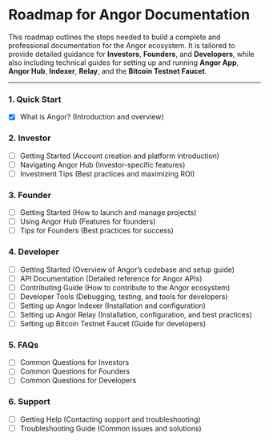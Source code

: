 # Roadmap for Angor Documentation

This roadmap outlines the steps needed to build a complete and professional documentation for the Angor ecosystem. It is tailored to provide detailed guidance for **Investors**, **Founders**, and **Developers**, while also including technical guides for setting up and running **Angor App**, **Angor Hub**, **Indexer**, **Relay**, and the **Bitcoin Testnet Faucet**.

---

### 1. **Quick Start**
- [X] What is Angor? (Introduction and overview)

### 2. **Investor**
- [ ] Getting Started (Account creation and platform introduction)
- [ ] Navigating Angor Hub (Investor-specific features)
- [ ] Investment Tips (Best practices and maximizing ROI)

### 3. **Founder**
- [ ] Getting Started (How to launch and manage projects)
- [ ] Using Angor Hub (Features for founders)
- [ ] Tips for Founders (Best practices for success)

### 4. **Developer**
- [ ] Getting Started (Overview of Angor’s codebase and setup guide)
- [ ] API Documentation (Detailed reference for Angor APIs)
- [ ] Contributing Guide (How to contribute to the Angor ecosystem)
- [ ] Developer Tools (Debugging, testing, and tools for developers)
- [ ] Setting up Angor Indexer (Installation and configuration)
- [ ] Setting up Angor Relay (Installation, configuration, and best practices)
- [ ] Setting up Bitcoin Testnet Faucet (Guide for developers)

### 5. **FAQs**
- [ ] Common Questions for Investors
- [ ] Common Questions for Founders
- [ ] Common Questions for Developers

### 6. **Support**
- [ ] Getting Help (Contacting support and troubleshooting)
- [ ] Troubleshooting Guide (Common issues and solutions)
